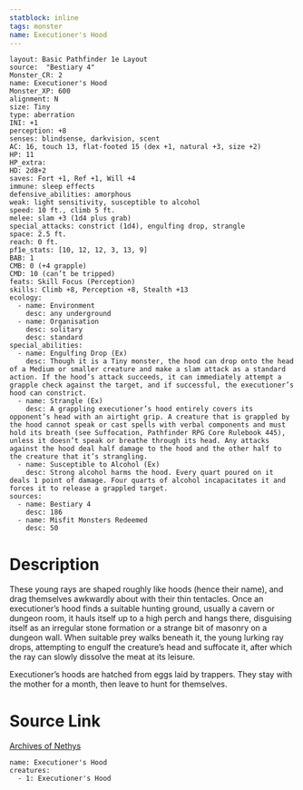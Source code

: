 ```yaml
---
statblock: inline
tags: monster
name: Executioner's Hood
---
```

```statblock
layout: Basic Pathfinder 1e Layout
source:  "Bestiary 4"
Monster_CR: 2
name: Executioner's Hood
Monster_XP: 600
alignment: N
size: Tiny
type: aberration
INI: +1
perception: +8
senses: blindsense, darkvision, scent
AC: 16, touch 13, flat-footed 15 (dex +1, natural +3, size +2)
HP: 11
HP_extra: 
HD: 2d8+2
saves: Fort +1, Ref +1, Will +4
immune: sleep effects
defensive_abilities: amorphous
weak: light sensitivity, susceptible to alcohol
speed: 10 ft., climb 5 ft.
melee: slam +3 (1d4 plus grab)
special_attacks: constrict (1d4), engulfing drop, strangle
space: 2.5 ft.
reach: 0 ft.
pf1e_stats: [10, 12, 12, 3, 13, 9]
BAB: 1
CMB: 0 (+4 grapple)
CMD: 10 (can’t be tripped)
feats: Skill Focus (Perception)
skills: Climb +8, Perception +8, Stealth +13
ecology:
  - name: Environment
    desc: any underground
  - name: Organisation
    desc: solitary
    desc: standard
special_abilities:
  - name: Engulfing Drop (Ex)
    desc: Though it is a Tiny monster, the hood can drop onto the head of a Medium or smaller creature and make a slam attack as a standard action. If the hood’s attack succeeds, it can immediately attempt a grapple check against the target, and if successful, the executioner’s hood can constrict.
  - name: Strangle (Ex)
    desc: A grappling executioner’s hood entirely covers its opponent’s head with an airtight grip. A creature that is grappled by the hood cannot speak or cast spells with verbal components and must hold its breath (see Suffocation, Pathfinder RPG Core Rulebook 445), unless it doesn’t speak or breathe through its head. Any attacks against the hood deal half damage to the hood and the other half to the creature that it’s strangling.
  - name: Susceptible to Alcohol (Ex)
    desc: Strong alcohol harms the hood. Every quart poured on it deals 1 point of damage. Four quarts of alcohol incapacitates it and forces it to release a grappled target.
sources:
  - name: Bestiary 4
    desc: 186
  - name: Misfit Monsters Redeemed
    desc: 50
```
# Description
These young rays are shaped roughly like hoods (hence their name), and drag themselves awkwardly about with their thin tentacles. Once an executioner’s hood finds a suitable hunting ground, usually a cavern or dungeon room, it hauls itself up to a high perch and hangs there, disguising itself as an irregular stone formation or a strange bit of masonry on a dungeon wall. When suitable prey walks beneath it, the young lurking ray drops, attempting to engulf the creature’s head and suffocate it, after which the ray can slowly dissolve the meat at its leisure.

Executioner’s hoods are hatched from eggs laid by trappers. They stay with the mother for a month, then leave to hunt for themselves.
# Source Link
[Archives of Nethys](https://aonprd.com/MonsterDisplay.aspx?ItemName=Executioner%27s%20Hood)
```encounter-table
name: Executioner's Hood
creatures:
  - 1: Executioner's Hood
```

